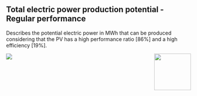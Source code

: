 ## Total electric power production potential - Regular performance

Describes the potential electric power in MWh that can be produced considering that the PV has a high performance ratio [86%] and a high efficiency [19%].

<div style="width: 100%;"><img style="width:100px; float:right;" src="data/gtif/images/logos/dlr_no_text.png"></img></div>

<img src="data/gtif/images/legends/SOL_TEP.png"></img>
